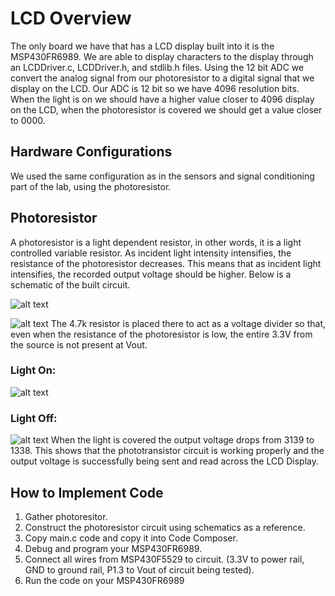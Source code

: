 # LCD Overview
The only board we have that has a LCD display built into it is the MSP430FR6989. We are able
to display characters to the display through an LCDDriver.c, LCDDriver.h, and stdlib.h files.
Using the 12 bit ADC we convert the analog signal from our photoresistor to a digital signal that
we display on the LCD. Our ADC is 12 bit so we have 4096 resolution bits. When the light is on
we should have a higher value closer to 4096 display on the LCD, when the photoresistor is
covered we should get a value closer to 0000.

## Hardware Configurations
We used the same configuration as in the sensors and signal conditioning part of the lab, using
the photoresistor.

## Photoresistor
A photoresistor is a light dependent resistor, in other words, it is a light controlled variable
resistor. As incident light intensity intensifies, the resistance of the photoresistor decreases. This
means that as incident light intensifies, the recorded output voltage should be higher. Below is a
schematic of the built circuit.

 ![alt text](https://github.com/RU09342/lab-5-sensing-the-world-around-you-jordan-pippen/blob/master/Pics%20%3B\)/Phototransistor%20schematic.jpg)

 ![alt text](https://github.com/RU09342/lab-5-sensing-the-world-around-you-jordan-pippen/blob/master/Pics%20%3B\)/photoresistor%20circuit.JPG)
The 4.7k resistor is placed there to act as a voltage divider so that, even when the resistance of
the photoresistor is low, the entire 3.3V from the source is not present at Vout.

### Light On:
 ![alt text](https://github.com/RU09342/lab-5-sensing-the-world-around-you-jordan-pippen/blob/master/Pics%20%3B\)/LCD/LIGHT_ON.JPG)
### Light Off:
 ![alt text](https://github.com/RU09342/lab-5-sensing-the-world-around-you-jordan-pippen/blob/master/Pics%20%3B\)/LCD/LIGHT_OFF.JPG)
When the light is covered the output voltage drops from 3139 to 1338. This shows that the
phototransistor circuit is working properly and the output voltage is successfully being sent and
read across the LCD Display.

## How to Implement Code
1. Gather photoresitor.
2. Construct the photoresistor circuit using schematics as a reference.
3. Copy main.c code and copy it into Code Composer.
4. Debug and program your MSP430FR6989.
5. Connect all wires from MSP430F5529 to circuit. (3.3V to power rail, GND to ground
rail, P1.3 to Vout of circuit being tested).
6. Run the code on your MSP430FR6989